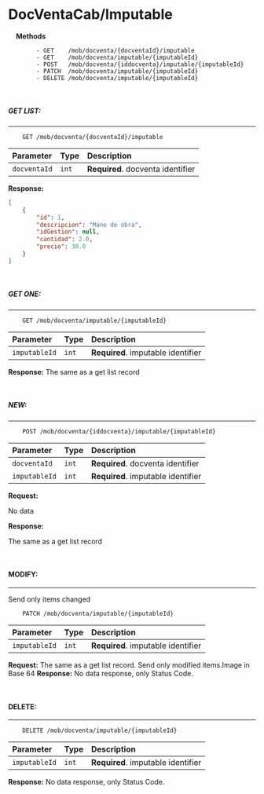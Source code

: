 # DocVentaCab/Imputable

&nbsp;
&nbsp;
**Methods**
```
        - GET    /mob/docventa/{docventaId}/imputable
        - GET    /mob/docventa/imputable/{imputableId}
        - POST   /mob/docventa/{iddocventa}/imputable/{imputableId}
        - PATCH  /mob/docventa/imputable/{imputableId}
        - DELETE /mob/docventa/imputable/{imputableId}
```
&nbsp;
&nbsp;
&nbsp;

##### __GET LIST:__
---
```
    GET /mob/docventa/{docventaId}/imputable
```
| Parameter | Type | Description |
| :--- | :--- | :--- |
| `docventaId` | `int` | **Required**. docventa identifier |
**Response:**
```json    
[
    {
        "id": 1,
        "descripcion": "Mano de obra",
        "idGestion": null,
        "cantidad": 2.0,
        "precio": 30.0
    }
]
```
&nbsp;
&nbsp;
&nbsp;

##### __GET ONE:__
---
```
    GET /mob/docventa/imputable/{imputableId}
```
| Parameter | Type | Description |
| :--- | :--- | :--- |
| `imputableId` | `int` | **Required**. imputable identifier |

**Response:**
The same as a get list record

&nbsp;
&nbsp;
&nbsp;

##### __NEW:__
---
```
    POST /mob/docventa/{iddocventa}/imputable/{imputableId}
```

| Parameter | Type | Description |
| :--- | :--- | :--- |
| `docventaId` | `int` | **Required**. docventa identifier |
| `imputableId` | `int` | **Required**. imputable identifier |

**Request:**

No data


**Response:**

The same as a get list record

&nbsp;
&nbsp;
&nbsp;

#### __MODIFY:__ 
---
Send only items changed

```
    PATCH /mob/docventa/imputable/{imputableId}
```

| Parameter | Type | Description |
| :--- | :--- | :--- |
| `imputableId` | `int` | **Required**. imputable identifier |
**Request:**
The same as a get list record. Send only modified items.Image in Base 64
**Response:**
No data response, only Status Code.

&nbsp;
&nbsp;

#### __DELETE:__
---
```
    DELETE /mob/docventa/imputable/{imputableId}
```

| Parameter | Type | Description |
| :--- | :--- | :--- |
| `imputableId` | `int` | **Required**. imputable identifier |

**Response:**
No data response, only Status Code.
